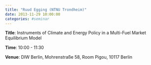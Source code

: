 ```yaml
---
title: "Ruud Egging (NTNU Trondheim)"
date: 2013-11-29 10:00:00
categories: #seminar
---
```


**Title**: Instruments of Climate and Energy Policy in a Multi-Fuel Market Equilibrium Model  

**Time**: 10:00 - 11:30  

**Venue**: DIW Berlin, Mohrenstraße 58, Room Pigou, 10117 Berlin
